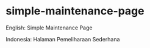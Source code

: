 # simple-maintenance-page
English: Simple Maintenance Page

Indonesia: Halaman Pemeliharaan Sederhana
